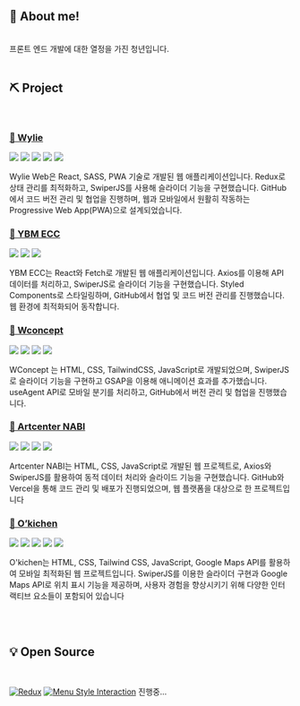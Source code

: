 ## 🌳 About me! 
<br />
프론트 엔드 개발에 대한 열정을 가진 청년입니다. 

<br />
<br />

## ⛏️ Project

<br />

### <a href="https://jg-pro-wylie.vercel.app/" >🧾 Wylie</a>
<img src="https://img.shields.io/badge/React-61DAFB?style=for-the-badge&logo=react&logoColor=FFFFFF"> <img src="https://img.shields.io/badge/Sass-C69?style=for-the-badge&logo=sass&logoColor=FFFFFF"> <img src="https://img.shields.io/badge/ES6-1F3A55?style=for-the-badge&logo=javascript&logoColor=F7DF1E"> <img src="https://img.shields.io/badge/PWA-4A90E2?style=for-the-badge&logo=pwa&logoColor=FFFFFF">  <img src="https://img.shields.io/badge/Redux-764ABC?style=for-the-badge&logo=redux&logoColor=FFFFFF">

Wylie Web은 React, SASS, PWA 기술로 개발된 웹 애플리케이션입니다. Redux로 상태 관리를 최적화하고, SwiperJS를 사용해 슬라이더 기능을 구현했습니다. GitHub에서 코드 버전 관리 및 협업을 진행하며, 웹과 모바일에서 원활히 작동하는 Progressive Web App(PWA)으로 설계되었습니다.

### <a href="https://jg-pro-ybmecc.vercel.app/" >🧾 YBM ECC</a>
<img src="https://img.shields.io/badge/Fetch-0077B5?style=for-the-badge&logo=fetch&logoColor=FFFFFF"> <img src="https://img.shields.io/badge/Styled_Components-DB7093?style=for-the-badge&logo=styled-components&logoColor=FFFFFF"> <img src="https://img.shields.io/badge/React-61DAFB?style=for-the-badge&logo=react&logoColor=FFFFFF">

YBM ECC는 React와 Fetch로 개발된 웹 애플리케이션입니다. Axios를 이용해 API 데이터를 처리하고, SwiperJS로 슬라이더 기능을 구현했습니다. Styled Components로 스타일링하며, GitHub에서 협업 및 코드 버전 관리를 진행했습니다. 웹 환경에 최적화되어 동작합니다.

### <a href="https://jg-pro-wconcept.vercel.app/" >🧾 Wconcept</a>
<img src="https://img.shields.io/badge/HTML5-E34F26?style=for-the-badge&logo=html5&logoColor=FFFFFF"> <img src="https://img.shields.io/badge/CSS3-1572B6?style=for-the-badge&logo=css3&logoColor=FFFFFF"> <img src="https://img.shields.io/badge/Tailwind_CSS-06B6D4?style=for-the-badge&logo=tailwind-css&logoColor=FFFFFF"> <img src="https://img.shields.io/badge/JavaScript-F7DF1E?style=for-the-badge&logo=javascript&logoColor=FFFFFF">

WConcept 는 HTML, CSS, TailwindCSS, JavaScript로 개발되었으며, SwiperJS로 슬라이더 기능을 구현하고 GSAP을 이용해 애니메이션 효과를 추가했습니다. useAgent API로 모바일 분기를 처리하고, GitHub에서 버전 관리 및 협업을 진행했습니다.

### <a href="https://vercel.com/ggukes-projects/jp-pro-artnabi" >🧾 Artcenter NABI</a>
<img src="https://img.shields.io/badge/HTML5-E34F26?style=for-the-badge&logo=html5&logoColor=FFFFFF"> <img src="https://img.shields.io/badge/Swiper-6E7E94?style=for-the-badge&logo=swiper&logoColor=FFFFFF"> <img src="https://img.shields.io/badge/CSS3-1572B6?style=for-the-badge&logo=css3&logoColor=FFFFFF"> <img src="https://img.shields.io/badge/JavaScript-F7DF1E?style=for-the-badge&logo=javascript&logoColor=FFFFFF">

Artcenter NABI는 HTML, CSS, JavaScript로 개발된 웹 프로젝트로, Axios와 SwiperJS를 활용하여 동적 데이터 처리와 슬라이드 기능을 구현했습니다. GitHub와 Vercel을 통해 코드 관리 및 배포가 진행되었으며, 웹 플랫폼을 대상으로 한 프로젝트입니다

### <a href="https://vercel.com/ggukes-projects/jp-pro-kichen" >🧾 O’kichen</a>
<img src="https://img.shields.io/badge/HTML5-E34F26?style=for-the-badge&logo=html5&logoColor=FFFFFF"> <img src="https://img.shields.io/badge/CSS3-1572B6?style=for-the-badge&logo=css3&logoColor=FFFFFF"> <img src="https://img.shields.io/badge/Tailwind_CSS-06B6D4?style=for-the-badge&logo=tailwind-css&logoColor=FFFFFF"> <img src="https://img.shields.io/badge/JavaScript-F7DF1E?style=for-the-badge&logo=javascript&logoColor=FFFFFF"> <img src="https://img.shields.io/badge/Google_Maps_API-4285F4?style=for-the-badge&logo=google-maps&logoColor=FFFFFF">

O'kichen는 HTML, CSS, Tailwind CSS, JavaScript, Google Maps API를 활용하여 모바일 최적화된 웹 프로젝트입니다. SwiperJS를 이용한 슬라이더 구현과 Google Maps API로 위치 표시 기능을 제공하며, 사용자 경험을 향상시키기 위해 다양한 인터랙티브 요소들이 포함되어 있습니다

<br />
<br />

## 💡 Open Source

<br />

[![Redux](https://img.shields.io/badge/Redux-4CAF50?style=for-the-badge&logo=redux&logoColor=white)](https://jg-open-1.vercel.app/)
[![Menu Style Interaction](https://img.shields.io/badge/Menu_Style_Interaction-008CBA?style=for-the-badge&logo=react&logoColor=white)](https://jg-open-2.vercel.app/) 진행중...





